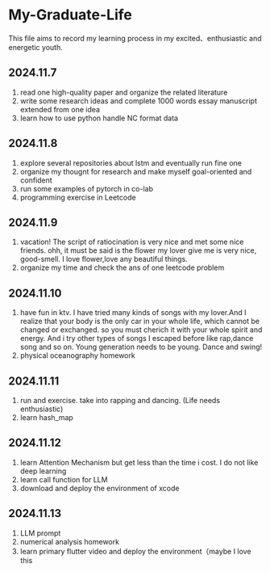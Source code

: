 # My-Graduate-Life
This file aims to record my learning process in my excited、enthusiastic and energetic youth.

## 2024.11.7
1. read one high-quality paper and organize the related literature 
2. write some research ideas and complete 1000 words essay manuscript extended from one idea
3. learn how to use python handle NC format data

## 2024.11.8
1. explore several repositories about lstm and eventually run fine one 
2. organize my thougnt for research and make myself goal-oriented and confident
3. run some examples of pytorch in co-lab
4. programming exercise in Leetcode 

## 2024.11.9
1. vacation! The script of ratiocination is very nice and met some nice friends. ohh, it must be said is the flower my lover give me is very nice, good-smell. I love flower,love any beautiful things.
2. organize my time and check the ans of one leetcode problem

## 2024.11.10
1. have fun in ktv. I have tried many kinds of songs with my lover.And I realize that your body is the only car in your whole life, which cannot be changed or exchanged. so you must cherich it with your whole spirit and energy. And i try other types of songs I escaped before like rap,dance song and so on. Young generation needs to be young. Dance and swing!  
2. physical oceanography homework

## 2024.11.11
1. run and exercise. take into rapping and dancing. (Life needs enthusiastic)
2. learn hash_map

## 2024.11.12
1. learn Attention Mechanism but get less than the time i cost. I do not like deep learning
2. learn call function for LLM
3. download and deploy the environment of xcode

## 2024.11.13
1. LLM prompt
2. numerical analysis homework
3. learn primary flutter video and deploy the environment（maybe I love this